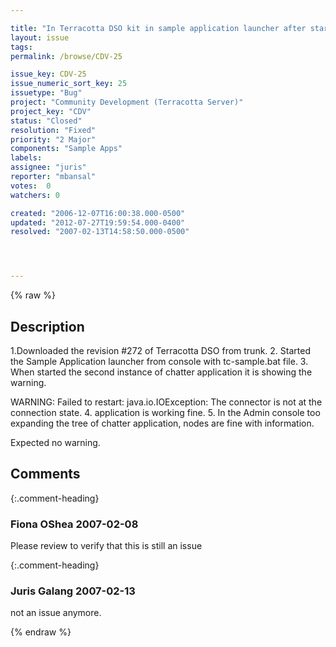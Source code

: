 ```yaml
---

title: "In Terracotta DSO kit in sample application launcher after starting the second instance of chatteer application it is showing the warning java.io.IOException"
layout: issue
tags: 
permalink: /browse/CDV-25

issue_key: CDV-25
issue_numeric_sort_key: 25
issuetype: "Bug"
project: "Community Development (Terracotta Server)"
project_key: "CDV"
status: "Closed"
resolution: "Fixed"
priority: "2 Major"
components: "Sample Apps"
labels: 
assignee: "juris"
reporter: "mbansal"
votes:  0
watchers: 0

created: "2006-12-07T16:00:38.000-0500"
updated: "2012-07-27T19:59:54.000-0400"
resolved: "2007-02-13T14:58:50.000-0500"




---
```


{% raw %}

## Description

<div markdown="1" class="description">

1.Downloaded the revision #272 of Terracotta DSO from trunk.
2. Started the Sample Application launcher from console with tc-sample.bat file.
3. When started the second instance of chatter application it is showing the warning.

WARNING: Failed to restart: java.io.IOException: The connector is not at the connection state.
4. application is working fine.
5. In the Admin console too expanding the tree of chatter application, nodes are fine with information.

Expected no warning.


</div>

## Comments


{:.comment-heading}
### **Fiona OShea** <span class="date">2007-02-08</span>

<div markdown="1" class="comment">

Please review to verify that this is still an issue

</div>


{:.comment-heading}
### **Juris Galang** <span class="date">2007-02-13</span>

<div markdown="1" class="comment">

not an issue anymore.

</div>



{% endraw %}
